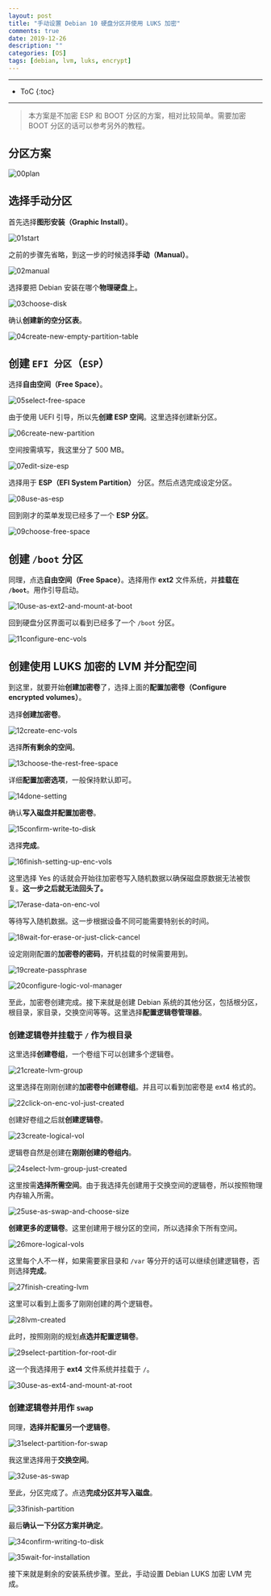 ```yaml
---
layout: post
title: "手动设置 Debian 10 硬盘分区并使用 LUKS 加密"
comments: true
date: 2019-12-26
description: ""
categories: [OS]
tags: [debian, lvm, luks, encrypt]
---
```


---
* ToC
{:toc}
---

> 本方案是不加密 ESP 和 BOOT 分区的方案，相对比较简单。需要加密 BOOT 分区的话可以参考另外的教程。

## 分区方案

![00plan](https://github.com/m0len/m0len.github.io/raw/master/img/lukslvm.png)

## 选择手动分区

首先选择**图形安装（Graphic Install）**。

![01start](https://github.com/m0len/m0len.github.io/raw/master/img/01start.png)

之前的步骤先省略，到这一步的时候选择**手动（Manual）**。

![02manual](https://github.com/m0len/m0len.github.io/raw/master/img/02manual.png)

选择要把 Debian 安装在哪个**物理硬盘**上。

![03choose-disk](https://github.com/m0len/m0len.github.io/raw/master/img/03choose-disk.png)

确认**创建新的空分区表**。

![04create-new-empty-partition-table](https://github.com/m0len/m0len.github.io/raw/master/img/04create-new-empty-partition-table.png)


## 创建 `EFI 分区`（`ESP`）

选择**自由空间（Free Space）**。

![05select-free-space](https://github.com/m0len/m0len.github.io/raw/master/img/05select-free-space.png)

由于使用 UEFI 引导，所以先**创建 ESP 空间**。这里选择创建新分区。

![06create-new-partition](https://github.com/m0len/m0len.github.io/raw/master/img/06create-new-partition.png)

空间按需填写，我这里分了 500 MB。

![07edit-size-esp](https://github.com/m0len/m0len.github.io/raw/master/img/07edit-size-esp.png)

选择用于 **ESP（EFI System Partition）** 分区。然后点选完成设定分区。

![08use-as-esp](https://github.com/m0len/m0len.github.io/raw/master/img/08use-as-esp.png)

回到刚才的菜单发现已经多了一个 **ESP 分区**。

![09choose-free-space](https://github.com/m0len/m0len.github.io/raw/master/img/09choose-free-space.png)


## 创建 `/boot` 分区

同理，点选**自由空间（Free Space）**。选择用作 **ext2** 文件系统，并**挂载在 `/boot`**。用作引导启动。

![10use-as-ext2-and-mount-at-boot](https://github.com/m0len/m0len.github.io/raw/master/img/10use-as-ext2-and-mount-at-boot.png)

回到硬盘分区界面可以看到已经多了一个 `/boot` 分区。

![11configure-enc-vols](https://github.com/m0len/m0len.github.io/raw/master/img/11configure-enc-vols.png)


## 创建使用 LUKS 加密的 LVM 并分配空间

到这里，就要开始**创建加密卷**了，选择上面的**配置加密卷（Configure encrypted volumes）**。

选择**创建加密卷**。

![12create-enc-vols](https://github.com/m0len/m0len.github.io/raw/master/img/12create-enc-vols.png)

选择**所有剩余的空间**。

![13choose-the-rest-free-space](https://github.com/m0len/m0len.github.io/raw/master/img/13choose-the-rest-free-space.png)

详细**配置加密选项**，一般保持默认即可。

![14done-setting](https://github.com/m0len/m0len.github.io/raw/master/img/14done-setting.png)

确认**写入磁盘并配置加密卷**。

![15confirm-write-to-disk](https://github.com/m0len/m0len.github.io/raw/master/img/15confirm-write-to-disk.png)

选择**完成**。

![16finish-setting-up-enc-vols](https://github.com/m0len/m0len.github.io/raw/master/img/16finish-setting-up-enc-vols.png)

这里选择 Yes 的话就会开始往加密卷写入随机数据以确保磁盘原数据无法被恢复。**这一步之后就无法回头了。**

![17erase-data-on-enc-vol](https://github.com/m0len/m0len.github.io/raw/master/img/17erase-data-on-enc-vol.png)

等待写入随机数据。这一步根据设备不同可能需要特别长的时间。

![18wait-for-erase-or-just-click-cancel](https://github.com/m0len/m0len.github.io/raw/master/img/18wait-for-erase-or-just-click-cancel.png)

设定刚刚配置的**加密卷的密码**，开机挂载的时候需要用到。

![19create-passphrase](https://github.com/m0len/m0len.github.io/raw/master/img/19create-passphrase.png)


![20configure-logic-vol-manager](https://github.com/m0len/m0len.github.io/raw/master/img/20configure-logic-vol-manager.png)

至此，加密卷创建完成。接下来就是创建 Debian 系统的其他分区，包括根分区，根目录，家目录，交换空间等等。这里选择**配置逻辑卷管理器**。

### 创建逻辑卷并挂载于 `/` 作为根目录

这里选择**创建卷组**，一个卷组下可以创建多个逻辑卷。

![21create-lvm-group](https://github.com/m0len/m0len.github.io/raw/master/img/21create-lvm-group.png)

这里选择在刚刚创建的**加密卷中创建卷组**。并且可以看到加密卷是 ext4 格式的。

![22click-on-enc-vol-just-created](https://github.com/m0len/m0len.github.io/raw/master/img/22click-on-enc-vol-just-created.png)

创建好卷组之后就**创建逻辑卷**。

![23create-logical-vol](https://github.com/m0len/m0len.github.io/raw/master/img/23create-logical-vol.png)

逻辑卷自然是创建在**刚刚创建的卷组内**。

![24select-lvm-group-just-created](https://github.com/m0len/m0len.github.io/raw/master/img/24select-lvm-group-just-created.png)

这里按需**选择所需空间**。由于我选择先创建用于交换空间的逻辑卷，所以按照物理内存输入所需。

![25use-as-swap-and-choose-size](https://github.com/m0len/m0len.github.io/raw/master/img/25use-as-swap-and-choose-size.png)

**创建更多的逻辑卷**。这里创建用于根分区的空间，所以选择余下所有空间。

![26more-logical-vols](https://github.com/m0len/m0len.github.io/raw/master/img/26more-logical-vols.png)

这里每个人不一样，如果需要家目录和 `/var` 等分开的话可以继续创建逻辑卷，否则选择**完成**。

![27finish-creating-lvm](https://github.com/m0len/m0len.github.io/raw/master/img/27finish-creating-lvm.png)

这里可以看到上面多了刚刚创建的两个逻辑卷。

![28lvm-created](https://github.com/m0len/m0len.github.io/raw/master/img/28lvm-created.png)

此时，按照刚刚的规划**点选并配置逻辑卷**。

![29select-partition-for-root-dir](https://github.com/m0len/m0len.github.io/raw/master/img/29select-partition-for-root-dir.png)

这一个我选择用于 **ext4** 文件系统并挂载于 `/`。

![30use-as-ext4-and-mount-at-root](https://github.com/m0len/m0len.github.io/raw/master/img/30use-as-ext4-and-mount-at-root.png)


### 创建逻辑卷并用作 `swap`

同理，**选择并配置另一个逻辑卷**。

![31select-partition-for-swap](https://github.com/m0len/m0len.github.io/raw/master/img/31select-partition-for-swap.png)

我这里选择用于**交换空间**。

![32use-as-swap](https://github.com/m0len/m0len.github.io/raw/master/img/32use-as-swap.png)

至此，分区完成了。点选**完成分区并写入磁盘**。

![33finish-partition](https://github.com/m0len/m0len.github.io/raw/master/img/33finish-partition.png)

最后**确认一下分区方案并确定**。

![34confirm-writing-to-disk](https://github.com/m0len/m0len.github.io/raw/master/img/34confirm-writing-to-disk.png)


![35wait-for-installation](https://github.com/m0len/m0len.github.io/raw/master/img/35wait-for-installation.png)

接下来就是剩余的安装系统步骤。至此，手动设置 Debian LUKS 加密 LVM 完成。
